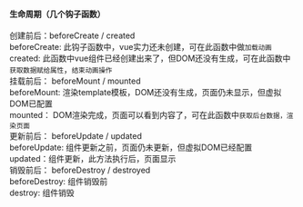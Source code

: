 #### 生命周期（几个钩子函数）
创建前后：beforeCreate / created    
beforeCreate: 此钩子函数中，vue实力还未创建，可在此函数中做`加载动画`       
created: 此函数中vue组件已经创建出来了，但DOM还没有生成，可在此函数中`获取数据赋给属性`，`结束动画操作`     
挂载前后： beforeMount / mounted     
beforeMount: 渲染template模板，DOM还没有生成，页面仍未显示，但虚拟DOM已配置                     
mounted： DOM渲染完成，页面可以看到内容了，可在此函数中`获取后台数据，渲染页面`     
更新前后： beforeUpdate / updated       
beforeUpdate: 组件更新之前，页面仍未更新，但虚拟DOM已经配置                 
updated：组件更新，此方法执行后，页面显示       
销毁前后： beforeDestroy / destroyed        
beforeDestroy: 组件销毁前       
destroy: 组件销毁         


